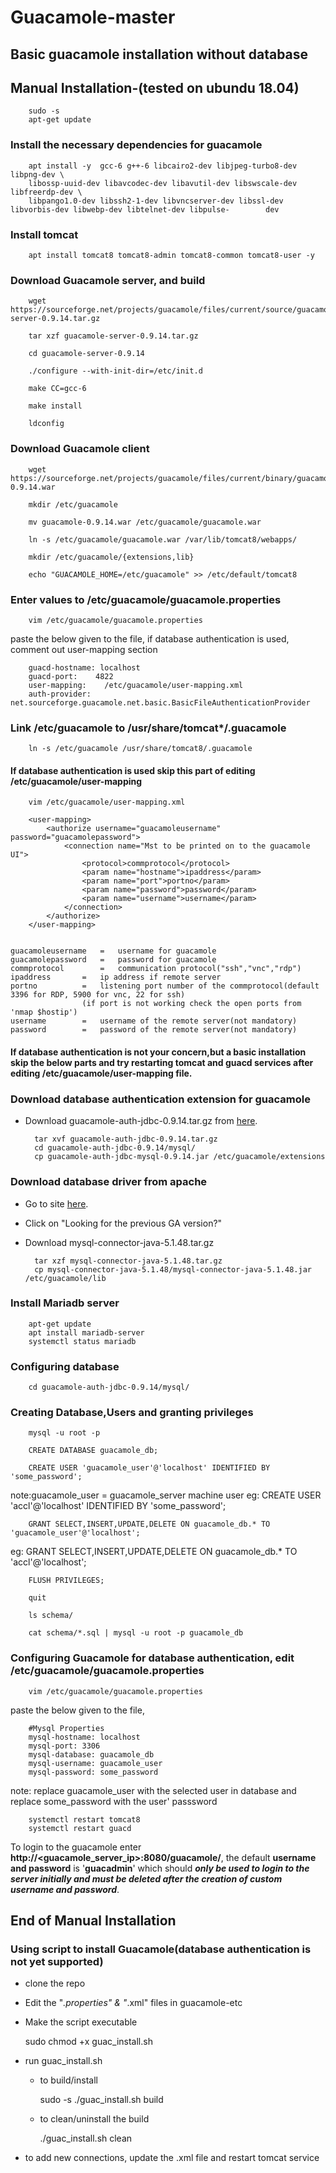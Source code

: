 # Guacamole-master

## Basic guacamole installation without database


## Manual Installation-(tested on ubundu 18.04)

		sudo -s
		apt-get update
		
### Install the necessary dependencies for guacamole
		
		apt install -y  gcc-6 g++-6 libcairo2-dev libjpeg-turbo8-dev libpng-dev \
		libossp-uuid-dev libavcodec-dev libavutil-dev libswscale-dev libfreerdp-dev \
		libpango1.0-dev libssh2-1-dev libvncserver-dev libssl-dev libvorbis-dev libwebp-dev libtelnet-dev libpulse-		   dev

### Install tomcat
		apt install tomcat8 tomcat8-admin tomcat8-common tomcat8-user -y

### Download Guacamole server, and build

		wget https://sourceforge.net/projects/guacamole/files/current/source/guacamole-server-0.9.14.tar.gz
		
		tar xzf guacamole-server-0.9.14.tar.gz 
		
		cd guacamole-server-0.9.14
		
		./configure --with-init-dir=/etc/init.d

		make CC=gcc-6

		make install

		ldconfig

### Download Guacamole client

		wget https://sourceforge.net/projects/guacamole/files/current/binary/guacamole-0.9.14.war

		mkdir /etc/guacamole

		mv guacamole-0.9.14.war /etc/guacamole/guacamole.war

		ln -s /etc/guacamole/guacamole.war /var/lib/tomcat8/webapps/

		mkdir /etc/guacamole/{extensions,lib}

		echo "GUACAMOLE_HOME=/etc/guacamole" >> /etc/default/tomcat8


### Enter values to /etc/guacamole/guacamole.properties

		vim /etc/guacamole/guacamole.properties

paste the below given to the file, if database authentication is used, comment out user-mapping section

		guacd-hostname: localhost
		guacd-port:    4822
		user-mapping:    /etc/guacamole/user-mapping.xml
		auth-provider:    net.sourceforge.guacamole.net.basic.BasicFileAuthenticationProvider

### Link /etc/guacamole to /usr/share/tomcat*/.guacamole

		ln -s /etc/guacamole /usr/share/tomcat8/.guacamole


#### If database authentication is used skip this part of editing /etc/guacamole/user-mapping

		vim /etc/guacamole/user-mapping.xml

		<user-mapping>
			<authorize username="guacamoleusername" password="guacamolepassword">
				<connection name="Mst to be printed on to the guacamole UI">
					<protocol>commprotocol</protocol>
					<param name="hostname">ipaddress</param>
					<param name="port">portno</param>
					<param name="password">password</param>
					<param name="username">username</param>
				</connection>	
			</authorize>
		</user-mapping>
			
			
	guacamoleusername	=	username for guacamole
	guacamolepassword	=	password for guacamole
	commprotocol		=	communication protocol("ssh","vnc","rdp")
	ipaddress		=	ip address if remote server
	portno			=	listening port number of the commprotocol(default 3396 for RDP, 5900 for vnc, 22 for ssh)
					(if port is not working check the open ports from 'nmap $hostip')
	username		=	username of the remote server(not mandatory)
	password		=	password of the remote server(not mandatory)


#### If database authentication is not your concern,but a basic installation skip the below parts and try restarting tomcat and guacd services after editing /etc/guacamole/user-mapping file.


### Download database authentication extension for guacamole
- Download guacamole-auth-jdbc-0.9.14.tar.gz from [here](http://guacamole.apache.org/releases/0.9.14/).

		tar xvf guacamole-auth-jdbc-0.9.14.tar.gz
		cd guacamole-auth-jdbc-0.9.14/mysql/
		cp guacamole-auth-jdbc-mysql-0.9.14.jar /etc/guacamole/extensions


### Download database driver from apache
- Go to site [here](https://dev.mysql.com/downloads/connector/j/).

- Click on "Looking for the previous GA version?"

- Download mysql-connector-java-5.1.48.tar.gz

		tar xzf mysql-connector-java-5.1.48.tar.gz
		cp mysql-connector-java-5.1.48/mysql-connector-java-5.1.48.jar /etc/guacamole/lib


### Install Mariadb server

		apt-get update
		apt install mariadb-server
		systemctl status mariadb

### Configuring database
		cd guacamole-auth-jdbc-0.9.14/mysql/

### Creating Database,Users and granting privileges
		mysql -u root -p

		CREATE DATABASE guacamole_db;

		CREATE USER 'guacamole_user'@'localhost' IDENTIFIED BY 'some_password';
note:guacamole_user = guacamole_server machine user
eg: CREATE USER 'accl'@'localhost' IDENTIFIED BY 'some_password';

		GRANT SELECT,INSERT,UPDATE,DELETE ON guacamole_db.* TO 'guacamole_user'@'localhost';
	
eg: GRANT SELECT,INSERT,UPDATE,DELETE ON guacamole_db.* TO 'accl'@'localhost';

		FLUSH PRIVILEGES;

		quit

		ls schema/

		cat schema/*.sql | mysql -u root -p guacamole_db


### Configuring Guacamole for database authentication, edit /etc/guacamole/guacamole.properties
		vim /etc/guacamole/guacamole.properties
	
paste the below given to the file,

		#Mysql Properties
		mysql-hostname: localhost
		mysql-port: 3306
		mysql-database: guacamole_db
		mysql-username: guacamole_user
		mysql-password: some_password
	
note: replace guacamole_user with the selected user in database and replace some_password with the user' passsword

		systemctl restart tomcat8
		systemctl restart guacd


To login to the guacamole enter **http://<guacamole_server_ip>:8080/guacamole/**, the default **username and password** is '**guacadmin**' which should **_only be used to login to the server initially and must be deleted after the creation of custom username and password_**.

## End of Manual Installation


### Using script to install Guacamole(database authentication is not yet supported)

- clone the repo

- Edit the "*.properties" & "*.xml" files in guacamole-etc

- Make the script executable
	
	sudo chmod +x guac_install.sh

- run guac_install.sh
	- to build/install
		
		sudo -s
		./guac_install.sh build
	
	- to clean/uninstall the build
		
		./guac_install.sh clean
	
- to add new connections, update the .xml file and restart tomcat service

